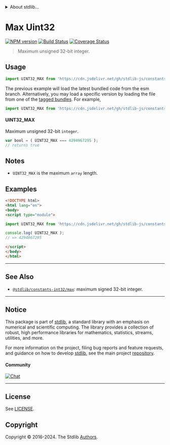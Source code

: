 <!--

@license Apache-2.0

Copyright (c) 2018 The Stdlib Authors.

Licensed under the Apache License, Version 2.0 (the "License");
you may not use this file except in compliance with the License.
You may obtain a copy of the License at

   http://www.apache.org/licenses/LICENSE-2.0

Unless required by applicable law or agreed to in writing, software
distributed under the License is distributed on an "AS IS" BASIS,
WITHOUT WARRANTIES OR CONDITIONS OF ANY KIND, either express or implied.
See the License for the specific language governing permissions and
limitations under the License.

-->


<details>
  <summary>
    About stdlib...
  </summary>
  <p>We believe in a future in which the web is a preferred environment for numerical computation. To help realize this future, we've built stdlib. stdlib is a standard library, with an emphasis on numerical and scientific computation, written in JavaScript (and C) for execution in browsers and in Node.js.</p>
  <p>The library is fully decomposable, being architected in such a way that you can swap out and mix and match APIs and functionality to cater to your exact preferences and use cases.</p>
  <p>When you use stdlib, you can be absolutely certain that you are using the most thorough, rigorous, well-written, studied, documented, tested, measured, and high-quality code out there.</p>
  <p>To join us in bringing numerical computing to the web, get started by checking us out on <a href="https://github.com/stdlib-js/stdlib">GitHub</a>, and please consider <a href="https://opencollective.com/stdlib">financially supporting stdlib</a>. We greatly appreciate your continued support!</p>
</details>

# Max Uint32

[![NPM version][npm-image]][npm-url] [![Build Status][test-image]][test-url] [![Coverage Status][coverage-image]][coverage-url] <!-- [![dependencies][dependencies-image]][dependencies-url] -->

> Maximum unsigned 32-bit integer.



<section class="usage">

## Usage

```javascript
import UINT32_MAX from 'https://cdn.jsdelivr.net/gh/stdlib-js/constants-uint32-max@esm/index.mjs';
```
The previous example will load the latest bundled code from the esm branch. Alternatively, you may load a specific version by loading the file from one of the [tagged bundles](https://github.com/stdlib-js/constants-uint32-max/tags). For example,

```javascript
import UINT32_MAX from 'https://cdn.jsdelivr.net/gh/stdlib-js/constants-uint32-max@v0.2.0-esm/index.mjs';
```

#### UINT32_MAX

Maximum unsigned 32-bit `integer`. 

```javascript
var bool = ( UINT32_MAX === 4294967295 );
// returns true
```

</section>

<!-- /.usage -->

<section class="notes">

## Notes

-   `UINT32_MAX` is the maximum `array` length.

</section>

<!-- /.notes -->

<section class="examples">

## Examples

<!-- TODO: better example -->

<!-- eslint no-undef: "error" -->

```html
<!DOCTYPE html>
<html lang="en">
<body>
<script type="module">

import UINT32_MAX from 'https://cdn.jsdelivr.net/gh/stdlib-js/constants-uint32-max@esm/index.mjs';

console.log( UINT32_MAX );
// => 4294967295

</script>
</body>
</html>
```

<!-- </examples -->

<!-- Section for related `stdlib` packages. Do not manually edit this section, as it is automatically populated. -->

<section class="related">

* * *

## See Also

-   <span class="package-name">[`@stdlib/constants-int32/max`][@stdlib/constants/int32/max]</span><span class="delimiter">: </span><span class="description">maximum signed 32-bit integer.</span>

</section>

<!-- /.related -->

<!-- Section for all links. Make sure to keep an empty line after the `section` element and another before the `/section` close. -->


<section class="main-repo" >

* * *

## Notice

This package is part of [stdlib][stdlib], a standard library with an emphasis on numerical and scientific computing. The library provides a collection of robust, high performance libraries for mathematics, statistics, streams, utilities, and more.

For more information on the project, filing bug reports and feature requests, and guidance on how to develop [stdlib][stdlib], see the main project [repository][stdlib].

#### Community

[![Chat][chat-image]][chat-url]

---

## License

See [LICENSE][stdlib-license].


## Copyright

Copyright &copy; 2016-2024. The Stdlib [Authors][stdlib-authors].

</section>

<!-- /.stdlib -->

<!-- Section for all links. Make sure to keep an empty line after the `section` element and another before the `/section` close. -->

<section class="links">

[npm-image]: http://img.shields.io/npm/v/@stdlib/constants-uint32-max.svg
[npm-url]: https://npmjs.org/package/@stdlib/constants-uint32-max

[test-image]: https://github.com/stdlib-js/constants-uint32-max/actions/workflows/test.yml/badge.svg?branch=v0.2.0
[test-url]: https://github.com/stdlib-js/constants-uint32-max/actions/workflows/test.yml?query=branch:v0.2.0

[coverage-image]: https://img.shields.io/codecov/c/github/stdlib-js/constants-uint32-max/main.svg
[coverage-url]: https://codecov.io/github/stdlib-js/constants-uint32-max?branch=main

<!--

[dependencies-image]: https://img.shields.io/david/stdlib-js/constants-uint32-max.svg
[dependencies-url]: https://david-dm.org/stdlib-js/constants-uint32-max/main

-->

[chat-image]: https://img.shields.io/gitter/room/stdlib-js/stdlib.svg
[chat-url]: https://app.gitter.im/#/room/#stdlib-js_stdlib:gitter.im

[stdlib]: https://github.com/stdlib-js/stdlib

[stdlib-authors]: https://github.com/stdlib-js/stdlib/graphs/contributors

[umd]: https://github.com/umdjs/umd
[es-module]: https://developer.mozilla.org/en-US/docs/Web/JavaScript/Guide/Modules

[deno-url]: https://github.com/stdlib-js/constants-uint32-max/tree/deno
[deno-readme]: https://github.com/stdlib-js/constants-uint32-max/blob/deno/README.md
[umd-url]: https://github.com/stdlib-js/constants-uint32-max/tree/umd
[umd-readme]: https://github.com/stdlib-js/constants-uint32-max/blob/umd/README.md
[esm-url]: https://github.com/stdlib-js/constants-uint32-max/tree/esm
[esm-readme]: https://github.com/stdlib-js/constants-uint32-max/blob/esm/README.md
[branches-url]: https://github.com/stdlib-js/constants-uint32-max/blob/main/branches.md

[stdlib-license]: https://raw.githubusercontent.com/stdlib-js/constants-uint32-max/main/LICENSE

<!-- <related-links> -->

[@stdlib/constants/int32/max]: https://github.com/stdlib-js/constants-int32-max/tree/esm

<!-- </related-links> -->

</section>

<!-- /.links -->
